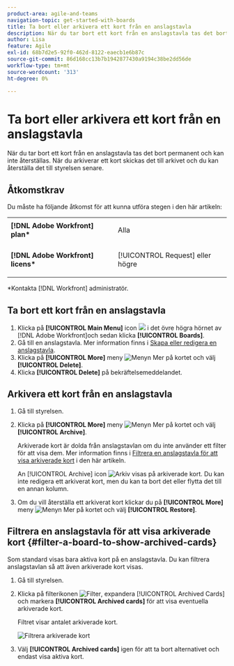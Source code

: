 ```yaml
---
product-area: agile-and-teams
navigation-topic: get-started-with-boards
title: Ta bort eller arkivera ett kort från en anslagstavla
description: När du tar bort ett kort från en anslagstavla tas det bort permanent och kan inte återställas. När du arkiverar ett kort skickas det till arkivet och du kan återställa det till styrelsen senare.
author: Lisa
feature: Agile
exl-id: 68b7d2e5-92f0-462d-8122-eaecb1e6b87c
source-git-commit: 86d168cc13b7b1942877430a9194c38be2dd56de
workflow-type: tm+mt
source-wordcount: '313'
ht-degree: 0%

---
```


# Ta bort eller arkivera ett kort från en anslagstavla

När du tar bort ett kort från en anslagstavla tas det bort permanent och kan inte återställas. När du arkiverar ett kort skickas det till arkivet och du kan återställa det till styrelsen senare.

## Åtkomstkrav

Du måste ha följande åtkomst för att kunna utföra stegen i den här artikeln:

<table style="table-layout:auto"> 
 <col> 
 <col> 
 <tbody> 
  <tr> 
   <td role="rowheader"><strong>[!DNL Adobe Workfront] plan*</strong></td> 
   <td> <p>Alla</p> </td> 
  </tr> 
  <tr> 
   <td role="rowheader"><strong>[!DNL Adobe Workfront] licens*</strong></td> 
   <td> <p>[!UICONTROL Request] eller högre</p> </td> 
  </tr> 
 </tbody> 
</table>

&#42;Kontakta [!DNL Workfront] administratör.

## Ta bort ett kort från en anslagstavla

1. Klicka på **[!UICONTROL Main Menu]** icon ![](assets/main-menu-icon.png) i det övre högra hörnet av [!DNL Adobe Workfront]och sedan klicka **[!UICONTROL Boards]**.
1. Gå till en anslagstavla. Mer information finns i [Skapa eller redigera en anslagstavla](../../agile/get-started-with-boards/create-edit-board.md).
1. Klicka på **[!UICONTROL More]** meny ![Menyn Mer](assets/more-icon-spectrum.png) på kortet och välj **[!UICONTROL Delete]**.
1. Klicka **[!UICONTROL Delete]** på bekräftelsemeddelandet.

## Arkivera ett kort från en anslagstavla

1. Gå till styrelsen.
1. Klicka på **[!UICONTROL More]** meny ![Menyn Mer](assets/more-icon-spectrum.png) på kortet och välj **[!UICONTROL Archive]**.

   Arkiverade kort är dolda från anslagstavlan om du inte använder ett filter för att visa dem. Mer information finns i [Filtrera en anslagstavla för att visa arkiverade kort](#filter-a-board-to-show-archived-cards) i den här artikeln.

   An [!UICONTROL Archive] icon ![Arkiv](assets/archive-icon-spectrum-25x20.png) visas på arkiverade kort. Du kan inte redigera ett arkiverat kort, men du kan ta bort det eller flytta det till en annan kolumn.

1. Om du vill återställa ett arkiverat kort klickar du på **[!UICONTROL More]** meny ![Menyn Mer](assets/more-icon-spectrum.png) på kortet och välj **[!UICONTROL Restore]**.

## Filtrera en anslagstavla för att visa arkiverade kort {#filter-a-board-to-show-archived-cards}

Som standard visas bara aktiva kort på en anslagstavla. Du kan filtrera anslagstavlan så att även arkiverade kort visas.

1. Gå till styrelsen.
1. Klicka på filterikonen ![Filter](assets/filter-icon-spectrum-25x25.png), expandera [!UICONTROL Archived Cards] och markera **[!UICONTROL Archived cards]** för att visa eventuella arkiverade kort.

   Filtret visar antalet arkiverade kort.

   ![Filtrera arkiverade kort](assets/boards-filter-by-archived-cards_0822.png)

1. Välj **[!UICONTROL Archived cards]** igen för att ta bort alternativet och endast visa aktiva kort.
